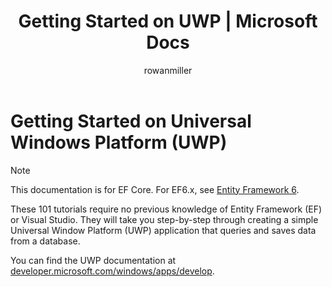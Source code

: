 ﻿---
title: Getting Started on UWP | Microsoft Docs
author: rowanmiller
ms.author: divega

ms.date: 10/27/2016

ms.assetid: 105765eb-7ce1-47e1-b716-b28f8f3647ff
ms.technology: entity-framework-core

uid: core/get-started/uwp/index
---

# Getting Started on Universal Windows Platform (UWP)

> [!NOTE]
> This documentation is for EF Core. For EF6.x, see [Entity Framework 6](../../../ef6/index.md).

These 101 tutorials require no previous knowledge of Entity Framework (EF) or Visual Studio. They will take you step-by-step through creating a simple Universal Window Platform (UWP) application that queries and saves data from a database.

You can find the UWP documentation at [developer.microsoft.com/windows/apps/develop](https://developer.microsoft.com/windows/apps/develop).
